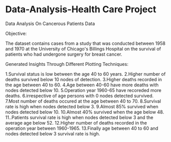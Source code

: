 # Data-Analysis-Health Care Project
Data Analysis On Cancerous Patients Data

Objective:

The dataset contains cases from a study that was conducted between 1958 and 1970 at the
University of Chicago's Billings Hospital on the survival of patients who had undergone surgery
for breast cancer.

Generated Insights Through Different Plotting Techniques:

1.Survival status is low between the age 40 to 60 years.
2.Higher number of deaths survived below 10 nodes of detection.
3.Higher deaths recorded in the age between 40 to 60.
4.Age between 40-60 have more deaths with nodes detected below 10.
5.Operation year 1960-65 have recoreded more deaths.
6.irrespective of age persons with 0 nodes detected survived.
7.Most number of deaths occured at the age between 40 to 70.
8.Survival rate is high when nodes detected below 3.
9.Almost 85% survived when nodes detected below 10.
10.Almost 40% survived when the age below 48.
11..Patients survival rate is high when nodes detected below 3 and the average age below 52.
12.Higher number of deaths recorded in the operation year between 1960-1965.
13.Finally age between 40 to 60 and nodes detected below 3 survival rate is high.
